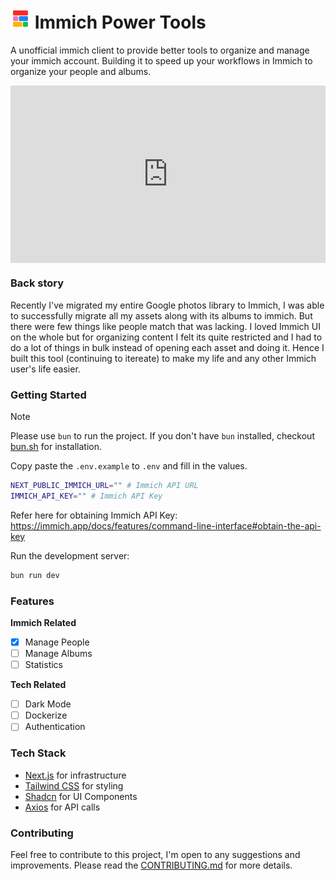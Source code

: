# ![Logo](./public/favicon-32x32.png) Immich Power Tools

A unofficial immich client to provide better tools to organize and manage your immich account. Building it to speed up your workflows in Immich to organize your people and albums.

<div style="position: relative; padding-bottom: 56.25%; height: 0;"><iframe src="https://www.loom.com/embed/13aa90d8ab2e4acab0993bdc8703a750?sid=5b6249ac-d318-44e1-a3e2-6ed3c7a1d38a" frameborder="0" webkitallowfullscreen mozallowfullscreen allowfullscreen style="position: absolute; top: 0; left: 0; width: 100%; height: 100%;"></iframe></div>

### Back story

Recently I've migrated my entire Google photos library to Immich, I was able to successfully migrate all my assets along with its albums to immich. But there were few things like people match that was lacking. I loved Immich UI on the whole but for organizing content I felt its quite restricted and I had to do a lot of things in bulk instead of opening each asset and doing it. Hence I built this tool (continuing to itereate) to make my life and any other Immich user's life easier.

### Getting Started

> [!NOTE]  
> Please use `bun` to run the project. If you don't have `bun` installed, checkout [bun.sh](https://bun.sh/) for installation.

Copy paste the `.env.example` to `.env` and fill in the values.

```bash
NEXT_PUBLIC_IMMICH_URL="" # Immich API URL
IMMICH_API_KEY="" # Immich API Key 
```

Refer here for obtaining Immich API Key: https://immich.app/docs/features/command-line-interface#obtain-the-api-key

Run the development server:

```bash
bun run dev
```

### Features

**Immich Related**

- [x] Manage People 
- [ ] Manage Albums
- [ ] Statistics

**Tech Related**

- [ ] Dark Mode
- [ ] Dockerize
- [ ] Authentication

### Tech Stack

- [Next.js](https://nextjs.org/) for infrastructure
- [Tailwind CSS](https://tailwindcss.com/) for styling
- [Shadcn](https://shadcn.com/) for UI Components
- [Axios](https://axios-http.com/) for API calls

### Contributing

Feel free to contribute to this project, I'm open to any suggestions and improvements. Please read the [CONTRIBUTING.md](./CONTRIBUTING.md) for more details.